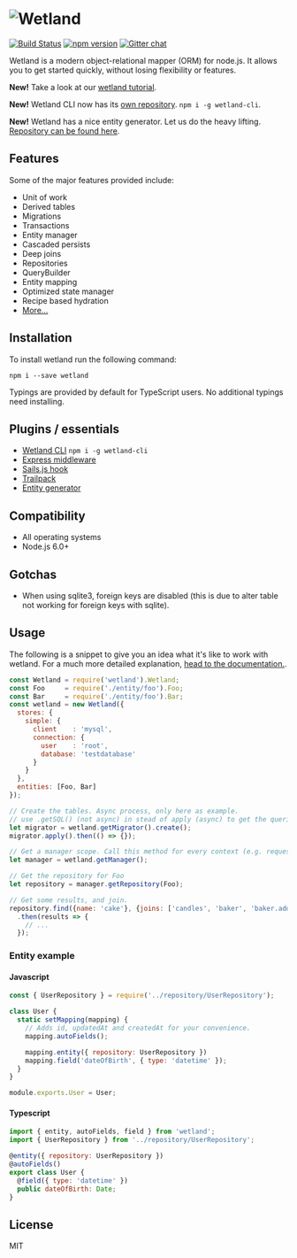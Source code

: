 # ![Wetland](https://cdn.rawgit.com/SpoonX/wetland/391040eba795183550bfff01d7c0ca56d01b5530/wetland.svg)

[![Build Status](https://travis-ci.org/SpoonX/wetland.svg?branch=master)](https://travis-ci.org/SpoonX/wetland)
[![npm version](https://badge.fury.io/js/wetland.svg)](https://badge.fury.io/js/wetland)
[![Gitter chat](https://badges.gitter.im/SpoonX/Dev.svg)](https://gitter.im/SpoonX/Dev)

Wetland is a modern object-relational mapper (ORM) for node.js.
It allows you to get started quickly, without losing flexibility or features.

**New!** Take a look at our [wetland tutorial](https://wetland.spoonx.org/Tutorial/setting-up.html).

**New!** Wetland CLI now has its [own repository](https://github.com/SpoonX/wetland-cli). `npm i -g wetland-cli`.

**New!** Wetland has a nice entity generator. Let us do the heavy lifting. [Repository can be found here](https://github.com/SpoonX/wetland-generator-entity).

## Features

Some of the major features provided include:

* Unit of work
* Derived tables
* Migrations
* Transactions
* Entity manager
* Cascaded persists
* Deep joins
* Repositories
* QueryBuilder
* Entity mapping
* Optimized state manager
* Recipe based hydration
* [More...](https://wetland.spoonx.org)

## Installation

To install wetland run the following command:

`npm i --save wetland`

Typings are provided by default for TypeScript users. No additional typings need installing.

## Plugins / essentials

- [Wetland CLI](https://github.com/SpoonX/wetland-cli) `npm i -g wetland-cli`
- [Express middleware](https://github.com/SpoonX/express-wetland)
- [Sails.js hook](https://github.com/SpoonX/sails-hook-wetland)
- [Trailpack](https://github.com/SpoonX/trailpack-wetland)
- [Entity generator](https://github.com/SpoonX/wetland-generator-entity)

## Compatibility

* All operating systems
* Node.js 6.0+

## Gotchas

- When using sqlite3, foreign keys are disabled (this is due to alter table not working for foreign keys with sqlite).

## Usage

The following is a snippet to give you an idea what it's like to work with wetland.
For a much more detailed explanation, [head to the documentation.](https://wetland.spoonx.org).

```js
const Wetland = require('wetland').Wetland;
const Foo     = require('./entity/foo').Foo;
const Bar     = require('./entity/foo').Bar;
const wetland = new Wetland({
  stores: {
    simple: {
      client    : 'mysql',
      connection: {
        user    : 'root',
        database: 'testdatabase'
      }
    }
  },
  entities: [Foo, Bar]
});

// Create the tables. Async process, only here as example.
// use .getSQL() (not async) in stead of apply (async) to get the queries.
let migrator = wetland.getMigrator().create();
migrator.apply().then(() => {});

// Get a manager scope. Call this method for every context (e.g. requests).
let manager = wetland.getManager();

// Get the repository for Foo
let repository = manager.getRepository(Foo);

// Get some results, and join.
repository.find({name: 'cake'}, {joins: ['candles', 'baker', 'baker.address']})
  .then(results => {
    // ...
  });
```

### Entity example

#### Javascript

```js
const { UserRepository } = require('../repository/UserRepository');

class User {
  static setMapping(mapping) {
    // Adds id, updatedAt and createdAt for your convenience.
    mapping.autoFields();

    mapping.entity({ repository: UserRepository })
    mapping.field('dateOfBirth', { type: 'datetime' });
  }
}

module.exports.User = User;
```

#### Typescript

```js
import { entity, autoFields, field } from 'wetland';
import { UserRepository } from '../repository/UserRepository';

@entity({ repository: UserRepository })
@autoFields()
export class User {
  @field({ type: 'datetime' })
  public dateOfBirth: Date;
}
```

## License

MIT
